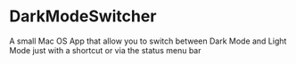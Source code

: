 # DarkModeSwitcher
A small Mac OS App that allow you to switch between Dark Mode and Light Mode just with a shortcut or via the status menu bar
